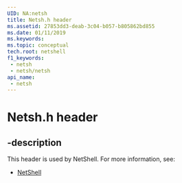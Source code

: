 ```yaml
---
UID: NA:netsh
title: Netsh.h header
ms.assetid: 27853dd3-deab-3c04-b057-b805862bd855
ms.date: 01/11/2019
ms.keywords: 
ms.topic: conceptual
tech.root: netshell
f1_keywords:
 - netsh
 - netsh/netsh
api_name:
 - netsh
---
```


# Netsh.h header


## -description

This header is used by NetShell. For more information, see:

- [NetShell](../_netshell/index.md)

